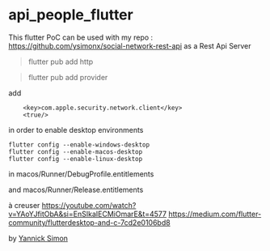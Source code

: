 # api_people_flutter

This flutter PoC can be used with my repo : https://github.com/ysimonx/social-network-rest-api as a Rest Api Server

> flutter pub add http


> flutter pub add provider

add
```
	<key>com.apple.security.network.client</key>
	<true/>
```

in order to enable desktop environments

```
flutter config --enable-windows-desktop
flutter config --enable-macos-desktop
flutter config --enable-linux-desktop
```

in macos/Runner/DebugProfile.entitlements

and macos/Runner/Release.entitlements



à creuser
https://youtube.com/watch?v=YAoYJfitObA&si=EnSIkaIECMiOmarE&t=4577
https://medium.com/flutter-community/flutterdesktop-and-c-7cd2e0106bd8


by [Yannick Simon](https://yannicksimon.fr)
